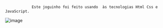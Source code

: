                 Este joguinho foi feito usando  às tecnologias Html Css e JavaScript.
![image](https://github.com/frankao506/Meu-jogo/assets/148815946/0e2d942b-2918-4da5-9111-2a6f5167e47d)
